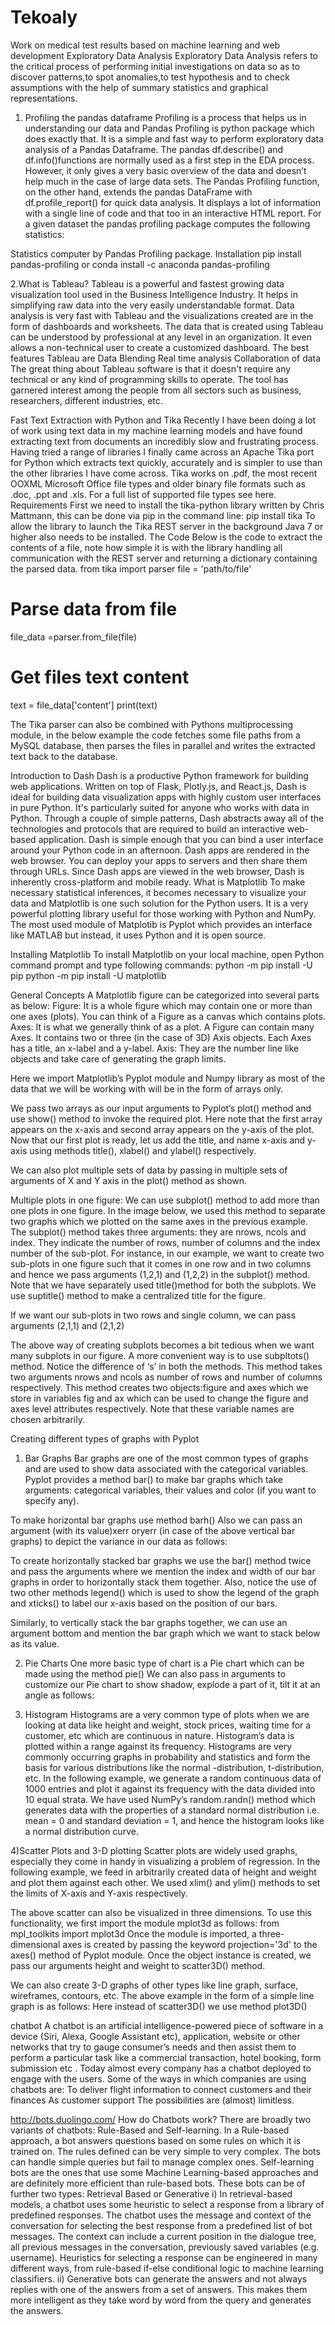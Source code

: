 # Tekoaly
Work on medical test results  based on machine learning and web development
Exploratory Data Analysis
Exploratory Data Analysis refers to the critical process of performing initial investigations on data so as to discover patterns,to spot anomalies,to test hypothesis and to check assumptions with the help of summary statistics and graphical representations.
1. Profiling the pandas dataframe
Profiling is a process that helps us in understanding our data and Pandas Profiling is python package which does exactly that. It is a simple and fast way to perform exploratory data analysis of a Pandas Dataframe. The pandas df.describe() and df.info()functions are normally used as a first step in the EDA process. However, it only gives a very basic overview of the data and doesn’t help much in the case of large data sets. The Pandas Profiling function, on the other hand, extends the pandas DataFrame with df.profile_report() for quick data analysis. It displays a lot of information with a single line of code and that too in an interactive HTML report.
For a given dataset the pandas profiling package computes the following statistics:

 
Statistics computer by Pandas Profiling package.
Installation
pip install pandas-profiling
or
conda install -c anaconda pandas-profiling

2.What is Tableau?
Tableau is a powerful and fastest growing data visualization tool used in the Business Intelligence Industry. It helps in simplifying raw data into the very easily understandable format. 
Data analysis is very fast with Tableau and the visualizations created are in the form of dashboards and worksheets. The data that is created using Tableau can be understood by professional at any level in an organization. It even allows a non-technical user to create a customized dashboard. 
The best features Tableau are 
Data Blending
Real time analysis 
Collaboration of data
The great thing about Tableau software is that it doesn't require any technical or any kind of programming skills to operate. The tool has garnered interest among the people from all sectors such as business, researchers, different industries, etc. 

Fast Text Extraction with Python and Tika
Recently I have been doing a lot of work using text data in my machine learning models and have found extracting text from documents an incredibly slow and frustrating process.
Having tried a range of libraries I finally came across an Apache Tika port for Python which extracts text quickly, accurately and is simpler to use than the other libraries I have come across.
Tika works on .pdf, the most recent OOXML Microsoft Office file types and older binary file formats such as .doc, .ppt and .xls. For a full list of supported file types see here.
Requirements
First we need to install the tika-python library written by Chris Mattmann, this can be done via pip in the command line:
pip install tika
To allow the library to launch the Tika REST server in the background Java 7 or higher also needs to be installed.
The Code
Below is the code to extract the contents of a file, note how simple it is with the library handling all communication with the REST server and returning a dictionary containing the parsed data.
from tika import parser
file = 'path/to/file'
# Parse data from file
file_data =parser.from_file(file)
# Get files text content
text = file_data['content']
print(text)

The Tika parser can also be combined with Pythons multiprocessing module, in the below example the code fetches some file paths from a MySQL database, then parses the files in parallel and writes the extracted text back to the database.

Introduction to Dash
Dash is a productive Python framework for building web applications.
Written on top of Flask, Plotly.js, and React.js, Dash is ideal for building data visualization apps with highly custom user interfaces in pure Python. It's particularly suited for anyone who works with data in Python.
Through a couple of simple patterns, Dash abstracts away all of the technologies and protocols that are required to build an interactive web-based application. Dash is simple enough that you can bind a user interface around your Python code in an afternoon.
Dash apps are rendered in the web browser. You can deploy your apps to servers and then share them through URLs. Since Dash apps are viewed in the web browser, Dash is inherently cross-platform and mobile ready.
What is Matplotlib
To make necessary statistical inferences, it becomes necessary to visualize your data and Matplotlib is one such solution for the Python users. It is a very powerful plotting library useful for those working with Python and NumPy. The most used module of Matplotib is Pyplot which provides an interface like MATLAB but instead, it uses Python and it is open source.

Installing Matplotlib
To install Matplotlib on your local machine, open Python command prompt and type following commands:
python -m pip install -U pip
python -m pip install -U matplotlib

General Concepts
A Matplotlib figure can be categorized into several parts as below:
Figure: It is a whole figure which may contain one or more than one axes (plots). You can think of a Figure as a canvas which contains plots.
Axes: It is what we generally think of as a plot. A Figure can contain many Axes. It contains two or three (in the case of 3D) Axis objects. Each Axes has a title, an x-label and a y-label.
Axis: They are the number line like objects and take care of generating the graph limits.

Here we import Matplotlib’s Pyplot module and Numpy library as most of the data that we will be working with will be in the form of arrays only.

 
We pass two arrays as our input arguments to Pyplot’s plot() method and use show() method to invoke the required plot. Here note that the first array appears on the x-axis and second array appears on the y-axis of the plot. Now that our first plot is ready, let us add the title, and name x-axis and y-axis using methods title(), xlabel() and ylabel() respectively.

 
 
We can also plot multiple sets of data by passing in multiple sets of arguments of X and Y axis in the plot() method as shown.

 
Multiple plots in one figure:
We can use subplot() method to add more than one plots in one figure. In the image below, we used this method to separate two graphs which we plotted on the same axes in the previous example. The subplot() method takes three arguments: they are nrows, ncols and index. They indicate the number of rows, number of columns and the index number of the sub-plot. For instance, in our example, we want to create two sub-plots in one figure such that it comes in one row and in two columns and hence we pass arguments (1,2,1) and (1,2,2) in the subplot() method. Note that we have separately used title()method for both the subplots. We use suptitle() method to make a centralized title for the figure.

 
If we want our sub-plots in two rows and single column, we can pass arguments (2,1,1) and (2,1,2)

 
The above way of creating subplots becomes a bit tedious when we want many subplots in our figure. A more convenient way is to use subpltots() method. Notice the difference of ‘s’ in both the methods. This method takes two arguments nrows and ncols as number of rows and number of columns respectively. This method creates two objects:figure and axes which we store in variables fig and ax which can be used to change the figure and axes level attributes respectively. Note that these variable names are chosen arbitrarily.

 
Creating different types of graphs with Pyplot
1) Bar Graphs
Bar graphs are one of the most common types of graphs and are used to show data associated with the categorical variables. Pyplot provides a method bar() to make bar graphs which take arguments: categorical variables, their values and color (if you want to specify any).

 
To make horizontal bar graphs use method barh() Also we can pass an argument (with its value)xerr oryerr (in case of the above vertical bar graphs) to depict the variance in our data as follows:

 
To create horizontally stacked bar graphs we use the bar() method twice and pass the arguments where we mention the index and width of our bar graphs in order to horizontally stack them together. Also, notice the use of two other methods legend() which is used to show the legend of the graph and xticks() to label our x-axis based on the position of our bars.

 
Similarly, to vertically stack the bar graphs together, we can use an argument bottom and mention the bar graph which we want to stack below as its value.

 
2) Pie Charts
One more basic type of chart is a Pie chart which can be made using the method pie() We can also pass in arguments to customize our Pie chart to show shadow, explode a part of it, tilt it at an angle as follows:

 
3) Histogram
Histograms are a very common type of plots when we are looking at data like height and weight, stock prices, waiting time for a customer, etc which are continuous in nature. Histogram’s data is plotted within a range against its frequency. Histograms are very commonly occurring graphs in probability and statistics and form the basis for various distributions like the normal -distribution, t-distribution, etc. In the following example, we generate a random continuous data of 1000 entries and plot it against its frequency with the data divided into 10 equal strata. We have used NumPy’s random.randn() method which generates data with the properties of a standard normal distribution i.e. mean = 0 and standard deviation = 1, and hence the histogram looks like a normal distribution curve.

 
4)Scatter Plots and 3-D plotting
Scatter plots are widely used graphs, especially they come in handy in visualizing a problem of regression. In the following example, we feed in arbitrarily created data of height and weight and plot them against each other. We used xlim() and ylim() methods to set the limits of X-axis and Y-axis respectively.

 
The above scatter can also be visualized in three dimensions. To use this functionality, we first import the module mplot3d as follows:
from mpl_toolkits import mplot3d
Once the module is imported, a three-dimensional axes is created by passing the keyword projection='3d' to the axes() method of Pyplot module. Once the object instance is created, we pass our arguments height and weight to scatter3D() method.

 
We can also create 3-D graphs of other types like line graph, surface, wireframes, contours, etc. The above example in the form of a simple line graph is as follows: Here instead of scatter3D() we use method plot3D()

 
chatbot
A chatbot is an artificial intelligence-powered piece of software in a device (Siri, Alexa, Google Assistant etc), application, website or other networks that try to gauge consumer’s needs and then assist them to perform a particular task like a commercial transaction, hotel booking, form submission etc . Today almost every company has a chatbot deployed to engage with the users. Some of the ways in which companies are using chatbots are:
To deliver flight information
to connect customers and their finances
As customer support
The possibilities are (almost) limitless.
 
http://bots.duolingo.com/
How do Chatbots work?
There are broadly two variants of chatbots: Rule-Based and Self-learning.
In a Rule-based approach, a bot answers questions based on some rules on which it is trained on. The rules defined can be very simple to very complex. The bots can handle simple queries but fail to manage complex ones.
Self-learning bots are the ones that use some Machine Learning-based approaches and are definitely more efficient than rule-based bots. These bots can be of further two types: Retrieval Based or Generative
i) In retrieval-based models, a chatbot uses some heuristic to select a response from a library of predefined responses. The chatbot uses the message and context of the conversation for selecting the best response from a predefined list of bot messages. The context can include a current position in the dialogue tree, all previous messages in the conversation, previously saved variables (e.g. username). Heuristics for selecting a response can be engineered in many different ways, from rule-based if-else conditional logic to machine learning classifiers.
ii) Generative bots can generate the answers and not always replies with one of the answers from a set of answers. This makes them more intelligent as they take word by word from the query and generates the answers.

 


